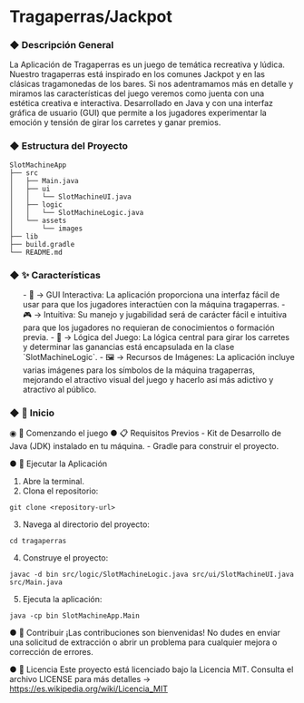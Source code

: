 <h1>Tragaperras/Jackpot</h1>


<h3>◆ Descripción General</h3>
<p>La Aplicación de Tragaperras es un juego de temática recreativa y lúdica. Nuestro tragaperras está inspirado en los comunes Jackpot y en las clásicas tragamonedas de los bares.
Si nos adentramamos más en detalle y miramos las características del juego veremos como juenta con una estética creativa e interactiva. Desarrollado en Java y con una interfaz gráfica de usuario (GUI) que permite a los jugadores experimentar la emoción y tensión de girar los carretes y ganar premios.</p>


<h3>◆ Estructura del Proyecto</h3>

```
SlotMachineApp
├── src
│   ├── Main.java
│   ├── ui
│   │   └── SlotMachineUI.java
│   ├── logic
│   │   └── SlotMachineLogic.java
│   └── assets
│       └── images
├── lib
├── build.gradle
└── README.md
```


<h3>◆ ✨ Características</h3>
<ol>
   - 🎨 →  GUI Interactiva: La aplicación proporciona una interfaz fácil de usar para que los jugadores interactúen con la máquina tragaperras.
   - 🎮 →  Intuitiva: Su manejo y jugabilidad será de carácter fácil e intuitiva para que los jugadores no requieran de conocimientos o formación previa.
   - 🧠 →  Lógica del Juego: La lógica central para girar los carretes y determinar las ganancias está encapsulada en la clase `SlotMachineLogic`.
   - 🖼️ →  Recursos de Imágenes: La aplicación incluye varias imágenes para los símbolos de la máquina tragaperras, mejorando el atractivo visual del juego y hacerlo así más adictivo y atractivo al público.
</ol>

<h3>◆ 📌 Inicio</h3>

  ◉ 🚀 Comenzando el juego
   ● 📋 Requisitos Previos
      - Kit de Desarrollo de Java (JDK) instalado en tu máquina.
      - Gradle para construir el proyecto.
      
   ● 🏃 Ejecutar la Aplicación
   1. Abre la terminal.
   2. Clona el repositorio:
```
git clone <repository-url>
```
   3. Navega al directorio del proyecto:
```
cd tragaperras
```
   4. Construye el proyecto:
```
javac -d bin src/logic/SlotMachineLogic.java src/ui/SlotMachineUI.java src/Main.java
```
   5. Ejecuta la aplicación:
```
java -cp bin SlotMachineApp.Main
```
         

   ● 🤝 Contribuir
      ¡Las contribuciones son bienvenidas! No dudes en enviar una solicitud de extracción o abrir un problema para cualquier mejora o corrección de errores.
      
   ● 📄 Licencia
      Este proyecto está licenciado bajo la Licencia MIT. Consulta el archivo LICENSE para más detalles →  https://es.wikipedia.org/wiki/Licencia_MIT
